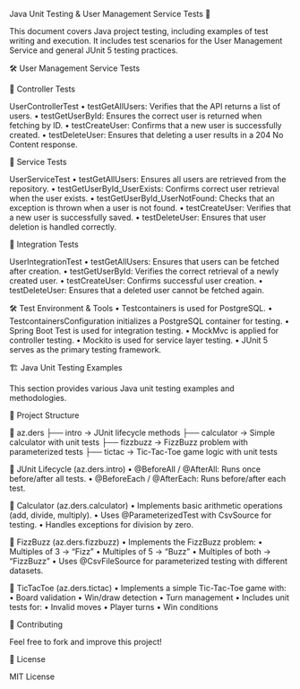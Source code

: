 Java Unit Testing & User Management Service Tests 🚀

This document covers Java project testing, including examples of test writing and execution. It includes test scenarios for the User Management Service and general JUnit 5 testing practices.

🛠 User Management Service Tests

📌 Controller Tests

UserControllerTest
•	testGetAllUsers: Verifies that the API returns a list of users.
•	testGetUserById: Ensures the correct user is returned when fetching by ID.
•	testCreateUser: Confirms that a new user is successfully created.
•	testDeleteUser: Ensures that deleting a user results in a 204 No Content response.

📌 Service Tests

UserServiceTest
•	testGetAllUsers: Ensures all users are retrieved from the repository.
•	testGetUserById_UserExists: Confirms correct user retrieval when the user exists.
•	testGetUserById_UserNotFound: Checks that an exception is thrown when a user is not found.
•	testCreateUser: Verifies that a new user is successfully saved.
•	testDeleteUser: Ensures that user deletion is handled correctly.

📌 Integration Tests

UserIntegrationTest
•	testGetAllUsers: Ensures that users can be fetched after creation.
•	testGetUserById: Verifies the correct retrieval of a newly created user.
•	testCreateUser: Confirms successful user creation.
•	testDeleteUser: Ensures that a deleted user cannot be fetched again.

🛠 Test Environment & Tools
•	Testcontainers is used for PostgreSQL.
•	TestcontainersConfiguration initializes a PostgreSQL container for testing.
•	Spring Boot Test is used for integration testing.
•	MockMvc is applied for controller testing.
•	Mockito is used for service layer testing.
•	JUnit 5 serves as the primary testing framework.

🏗 Java Unit Testing Examples

This section provides various Java unit testing examples and methodologies.

📌 Project Structure

📂 az.ders
├── intro       → JUnit lifecycle methods
├── calculator  → Simple calculator with unit tests
├── fizzbuzz    → FizzBuzz problem with parameterized tests
├── tictac      → Tic-Tac-Toe game logic with unit tests

📌 JUnit Lifecycle (az.ders.intro)
•	@BeforeAll / @AfterAll: Runs once before/after all tests.
•	@BeforeEach / @AfterEach: Runs before/after each test.

📌 Calculator (az.ders.calculator)
•	Implements basic arithmetic operations (add, divide, multiply).
•	Uses @ParameterizedTest with CsvSource for testing.
•	Handles exceptions for division by zero.

📌 FizzBuzz (az.ders.fizzbuzz)
•	Implements the FizzBuzz problem:
•	Multiples of 3 → “Fizz”
•	Multiples of 5 → “Buzz”
•	Multiples of both → “FizzBuzz”
•	Uses @CsvFileSource for parameterized testing with different datasets.

📌 TicTacToe (az.ders.tictac)
•	Implements a simple Tic-Tac-Toe game with:
•	Board validation
•	Win/draw detection
•	Turn management
•	Includes unit tests for:
•	Invalid moves
•	Player turns
•	Win conditions

🤝 Contributing

Feel free to fork and improve this project!

📜 License

MIT License